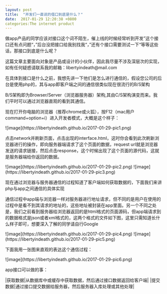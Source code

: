 ```yaml
---
layout: post
title:  "开发们一直说的借口到底是什么？"
date:  2017-01-29 12:20:38 +0800
categories:The internet product
---
```

<p>做app产品的同学应该对接口这个词不陌生，催上线的时候经常听到开发”这个接口还有点问题“，”后台没把接口给我别找我“，”还有个接口需要测试一下“等等这些话，那接口到底是什么呢？</p>
<p>这篇文章主要面向对象是产品或设计的小伙伴，因此我尽量不涉及深层次的实现，如有任何疑惑请联系我的邮箱：libertyindeath@mail.com</p>
<p>在具体到接口是什么之前，我想先讲一下他们是怎么进行通信的，假设您公司的后台是使用php的，其与app即客户端之间的通信很类似现在很流行的B/S架构</p>
<p>B/S架构即为Browser/Server（浏览器服务器）架构,其由C/S架构演变而来。我们平时可以通过浏览器直观的看到其通信。</p>
<p>现在打开你电脑的浏览器（推荐chrome或火狐），按F12（mac用户command+option+i）进入开发者模式，大概是这个样子：</p>
![image](https://libertyindeath.github.io/2017-01-29-pic1.png)
<p>点击network并刷新页面，点击出现的interface.html，这时你会看到此次刷新浏览器进行的操作，即向服务器端请求了这个页面的数据，request url就是浏览器发送的请求链接，然后点击response，这个时候出现了这个页面的源代码，这就是服务器端给你返回的数据。</p>
![image](https://libertyindeath.github.io/2017-01-29-pic2.png)
![image](https://libertyindeath.github.io/2017-01-29-pic3.png)
<p>现在通过浏览器与服务器通信的过程知道了客户端如何获取数据的，下面我们来讲php与app之间通信的具体实现</p>
<p>通信过程中app端与浏览器一样对服务器进行地址请求，但不同的是用户在使用的过程中是看不到其请求的地址的，这些地址被封装在app里面。另一个不同之处是，我们之前看到服务器给浏览器返回的是html格式的页面源码，但app端请求到的数据格式是json或者xml格式的，这两个格式的文件如下图，这里只需知道长什么样子即可，想要深入了解的同学请自行Google</p>
![image](https://libertyindeath.github.io/2017-01-29-pic4.png)
![image](https://libertyindeath.github.io/2017-01-29-pic5.png)
<p>下面我用一张图来直观的表达这个通信过程：</p>
![image](https://libertyindeath.github.io/2017-01-29-pic6.png)
<p>app接口可以做的事：</p>
|获取数据|从数据库中或缓存中获取数据，然后通过接口数据返回给客户端|
|提交数据|通过接口提交数据给服务器，然后服务器入库处理或其他处理|
<p>
